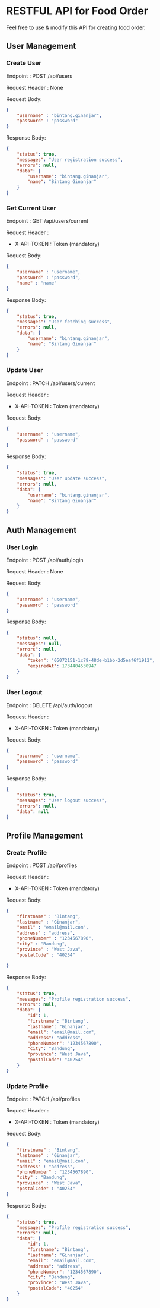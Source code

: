 # RESTFUL API for Food Order

Feel free to use & modify this API for creating food order.

## User Management

### Create User
Endpoint : POST /api/users

Request Header : None

Request Body:
```json
{
    "username" : "bintang.ginanjar",
    "password" : "password"
}
```

Response Body:
```json
{
    "status": true,
    "messages": "User registration success",
    "errors": null,
    "data": {
        "username": "bintang.ginanjar",
        "name": "Bintang Ginanjar"
    }
}
```

### Get Current User
Endpoint : GET /api/users/current

Request Header :

* X-API-TOKEN : Token (mandatory)

Request Body:
```json
{
    "username" : "username",
    "password" : "password",
    "name" : "name"
}
```

Response Body:
```json
{
    "status": true,
    "messages": "User fetching success",
    "errors": null,
    "data": {
        "username": "bintang.ginanjar",
        "name": "Bintang Ginanjar"
    }
}
```

### Update User
Endpoint : PATCH /api/users/current

Request Header :

* X-API-TOKEN : Token (mandatory)

Request Body:
```json
{
    "username" : "username",
    "password" : "password"    
}
```

Response Body:
```json
{
    "status": true,
    "messages": "User update success",
    "errors": null,
    "data": {
        "username": "bintang.ginanjar",
        "name": "Bintang Ginanjar"
    }
}
```

## Auth Management

### User Login
Endpoint : POST /api/auth/login

Request Header : None

Request Body:
```json
{
    "username" : "username",
    "password" : "password"
}
```

Response Body:
```json
{
    "status": null,
    "messages": null,
    "errors": null,
    "data": {
        "token": "05072151-1c79-48de-b1bb-2d5eaf6f1912",
        "expiredAt": 1734404530947
    }
}
```

### User Logout
Endpoint : DELETE /api/auth/logout

Request Header :
* X-API-TOKEN : Token (mandatory)

Request Body:
```json
{
    "username" : "username",
    "password" : "password"
}
```

Response Body:
```json
{
    "status": true,
    "messages": "User logout success",
    "errors": null,
    "data": null
}
```
## Profile Management

### Create Profile
Endpoint : POST /api/profiles

Request Header :
* X-API-TOKEN : Token (mandatory)

Request Body:
```json
{
    "firstname" : "Bintang",
    "lastname" : "Ginanjar",
    "email" : "email@mail.com",
    "address" : "address",
    "phoneNumber" : "1234567890",
    "city" : "Bandung",
    "province" : "West Java",
    "postalCode" : "40254"

}
```

Response Body:
```json
{
    "status": true,
    "messages": "Profile registration success",
    "errors": null,
    "data": {
        "id": 1,
        "firstname": "Bintang",
        "lastname": "Ginanjar",
        "email": "email@mail.com",
        "address": "address",
        "phoneNumber": "1234567890",
        "city": "Bandung",
        "province": "West Java",
        "postalCode": "40254"
    }
}
```

### Update Profile
Endpoint : PATCH /api/profiles

Request Header :
* X-API-TOKEN : Token (mandatory)

Request Body:
```json
{
    "firstname" : "Bintang",
    "lastname" : "Ginanjar",
    "email" : "email@mail.com",
    "address" : "address",
    "phoneNumber" : "1234567890",
    "city" : "Bandung",
    "province" : "West Java",
    "postalCode" : "40254"
}
```

Response Body:
```json
{
    "status": true,
    "messages": "Profile registration success",
    "errors": null,
    "data": {
        "id": 1,
        "firstname": "Bintang",
        "lastname": "Ginanjar",
        "email": "email@mail.com",
        "address": "address",
        "phoneNumber": "1234567890",
        "city": "Bandung",
        "province": "West Java",
        "postalCode": "40254"
    }
}
```